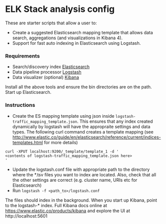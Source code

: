 ELK Stack analysis config
===

These are starter scripts that allow a user to:

* Create a suggested Elasticsearch mapping template that allows data search, aggregations (and visualizations in Kibana 4).
* Support for fast auto indexing in Elasticsearch using Logstash.

### Requirements
* Search/discovery index [Elasticsearch](https://www.elastic.co/products/elasticsearch)  
* Data pipeline processor [Logstash](https://www.elastic.co/products/logstash)
* Data visualizer (optional) [Kibana](https://www.elastic.co/products/kibana)

Install all the above tools and ensure the bin directories are on the path. Start up Elasticsearch.

### Instructions
* Create the ES mapping template using json inside ```logstash-traffic_mapping_template.json```.  This ensures that any index created dynamically by logstash will have the appropraite settings and data types. The following curl command creates a template mapping (see http://www.elastic.co/guide/en/elasticsearch/reference/current/indices-templates.html for more details)

```
curl -XPUT localhost:9200/_template/template_1 -d '
<contents of logstash-traffic_mapping_template.json here>
'
```
* Update the logstash.conf file with appropriate path to the directory where the *.tsv files you want to index are located. Also, check that all the other settings are correct (e.g. cluster name, URIs etc for Elasticsearch)
* Run ```logstash -f <path_to>/logstash.conf```

The files should index in the background. When you start up Kibana, point to the logstash-* index. Full Kibana docs online at https://www.elastic.co/products/kibana and explore the UI at http://localhost:5601
